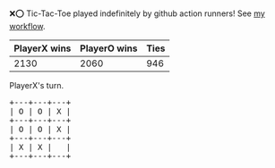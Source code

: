 :x::o: Tic-Tac-Toe played indefinitely by github action runners! See [my workflow](.github/workflows/play.yaml).

|PlayerX wins|PlayerO wins|Ties|
|-|-|-|
|2130|2060|946|

PlayerX's turn.

<pre>
+---+---+---+
| O | O | X |
+---+---+---+
| O | O | X |
+---+---+---+
| X | X |   |
+---+---+---+
</pre>